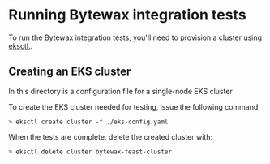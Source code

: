 # Running Bytewax integration tests

To run the Bytewax integration tests, you'll need to provision a cluster using [eksctl.](https://docs.aws.amazon.com/eks/latest/userguide/eksctl.html).

## Creating an EKS cluster

In this directory is a configuration file for a single-node EKS cluster

To create the EKS cluster needed for testing, issue the following command:

``` shell
> eksctl create cluster -f ./eks-config.yaml
```

When the tests are complete, delete the created cluster with:

``` shell
> eksctl delete cluster bytewax-feast-cluster
```




